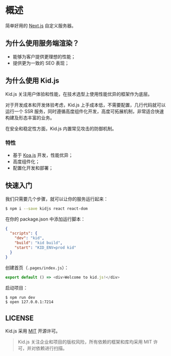# 概述

简单好用的 [Next.js](https://nextjs.org/) 自定义服务器。

## 为什么使用服务端渲染？

- 能够为客户提供更理想的性能；
- 提供更为一致的 SEO 表现；

## 为什么使用 Kid.js

Kid.js 关注用户体验和性能，在技术选型上使用性能优异的框架作为底层。

对于开发成本和开发体验考虑，Kid.js 上手成本低，不需要配置，几行代码就可以运行一个 SSR 服务，同时遵循高度组件化开发，高度可拓展机制，非常适合快速构建及形态丰富的业务。

在安全和稳定性方面，Kid.js 内置常见攻击的防御机制。

### 特性

- 基于 [Koa.js](https://koajs.com/) 开发，性能优异；
- 高度组件化；
- 配置化开发和部署；

## 快速入门

我们只需要几个步骤，就可以让你的服务运行起来：

``` bash
$ npm i --save kidjs react react-dom
```

在你的 package.json 中添加运行脚本：

``` json
{
  "scripts": {
    "dev": "kid",
    "build": "kid build",
    "start": "KID_ENV=prod kid"
  }
}
```

创建首页（`.pages/index.js`）：

``` js
export default () => <div>Welcome to kid.js!</div>
```

启动项目：

``` bash
$ npm run dev
$ open 127.0.0.1:7214
```

## LICENSE

Kid.js 采用 [MIT](https://opensource.org/licenses/MIT) 开源许可。

> Kid.js 关注企业和项目的版权风险，所有依赖的框架和库均采用 MIT 许可，并对依赖进行扫描。



